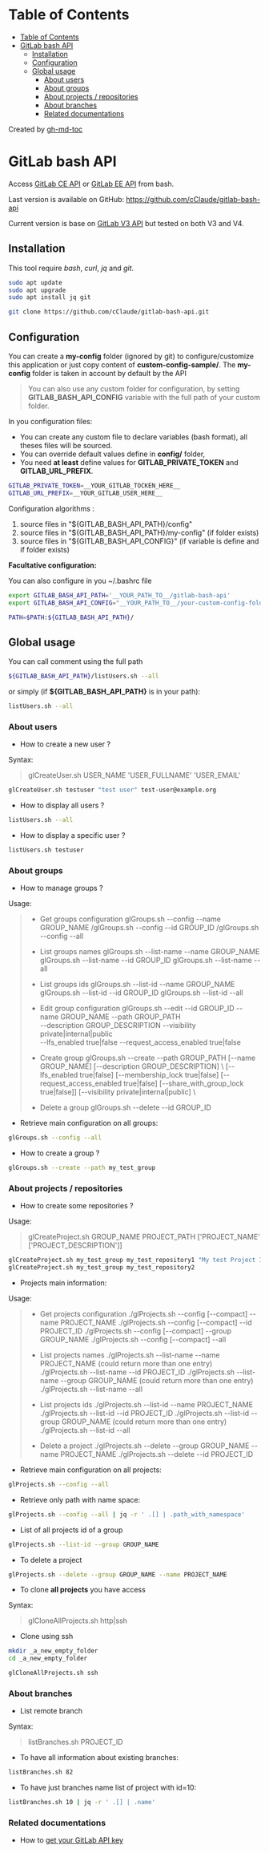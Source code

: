 Table of Contents
=================

  * [Table of Contents](#table-of-contents)
  * [GitLab bash API](#gitlab-bash-api)
    * [Installation](#installation)
    * [Configuration](#configuration)
    * [Global usage](#global-usage)
      * [About users](#about-users)
      * [About groups](#about-groups)
      * [About projects / repositories](#about-projects--repositories)
      * [About branches](#about-branches)
      * [Related documentations](#related-documentations)

Created by [gh-md-toc](https://github.com/ekalinin/github-markdown-toc.go)


# GitLab bash API

Access [GitLab CE API](https://docs.gitlab.com/ce/api/) or [GitLab EE API](https://docs.gitlab.com/ee/api/) from bash.

Last version is available on GitHub: https://github.com/cClaude/gitlab-bash-api

Current version is base on [GitLab V3 API](https://docs.gitlab.com/ce/api/v3_to_v4.html) but tested on both V3 and V4.


## Installation

This tool require *bash*, *curl*, *jq*  and *git*.

```bash
sudo apt update
sudo apt upgrade
sudo apt install jq git

git clone https://github.com/cClaude/gitlab-bash-api.git
```


## Configuration

You can create a **my-config** folder (ignored by git) to configure/customize this application or just copy content of **custom-config-sample/**.
The **my-config** folder is taken in account by default by the API

> You can also use any custom folder for configuration, by setting **GITLAB_BASH_API_CONFIG**
> variable with the full path of your custom folder.

In you configuration files:

* You can create any custom file to declare variables (bash format), all theses files will be sourced.
* You can override default values define in **config/** folder,
* You need **at least** define values for **GITLAB_PRIVATE_TOKEN** and **GITLAB_URL_PREFIX**.

```bash
GITLAB_PRIVATE_TOKEN=__YOUR_GITLAB_TOCKEN_HERE__
GITLAB_URL_PREFIX=__YOUR_GITLAB_USER_HERE__
```

Configuration algorithms :

1. source files in "${GITLAB_BASH_API_PATH}/config"
2. source files in "${GITLAB_BASH_API_PATH}/my-config" (if folder exists)
3. source files in "${GITLAB_BASH_API_CONFIG}" (if variable is define and if folder exists)

**Facultative configuration:**

You can also configure in you ~/.bashrc file

```bash
export GITLAB_BASH_API_PATH='__YOUR_PATH_TO__/gitlab-bash-api'
export GITLAB_BASH_API_CONFIG="__YOUR_PATH_TO__/your-custom-config-folder"

PATH=$PATH:${GITLAB_BASH_API_PATH}/
```


## Global usage

You can call comment using the full path
```bash
${GITLAB_BASH_API_PATH}/listUsers.sh --all
```

or simply (if **${GITLAB_BASH_API_PATH}** is in your path):

```bash
listUsers.sh --all
```


### About users

* How to create a new user ?

Syntax:
> glCreateUser.sh USER_NAME 'USER_FULLNAME' 'USER_EMAIL'

```bash
glCreateUser.sh testuser "test user" test-user@example.org
```

* How to display all users ?

```bash
listUsers.sh --all
```

* How to display a specific user ?

```bash
listUsers.sh testuser
```


### About groups

* How to manage groups ?

Usage:
> * Get groups configuration
>    glGroups.sh --config --name GROUP_NAME
>    /glGroups.sh --config --id GROUP_ID
>    /glGroups.sh --config --all
>
> * List groups names
>    glGroups.sh --list-name --name GROUP_NAME
>    glGroups.sh --list-name --id GROUP_ID
>    glGroups.sh --list-name --all
>
> * List groups ids
>    glGroups.sh --list-id --name GROUP_NAME
>    glGroups.sh --list-id --id GROUP_ID
>    glGroups.sh --list-id --all
>
> * Edit group configuration
>    glGroups.sh --edit --id GROUP_ID --name GROUP_NAME --path GROUP_PATH \
>       --description GROUP_DESCRIPTION --visibility  private|internal|public \
>       --lfs_enabled true|false --request_access_enabled true|false
>
> * Create group
>    glGroups.sh --create --path GROUP_PATH
>        [--name GROUP_NAME] [--description GROUP_DESCRIPTION] \\
>        [--lfs_enabled true|false] [--membership_lock true|false] [--request_access_enabled true|false]
>        [--share_with_group_lock true|false]] [--visibility  private|internal|public] \\
>
> * Delete a group
>    glGroups.sh --delete --id GROUP_ID

* Retrieve main configuration on all groups:

```bash
glGroups.sh --config --all
```

* How to create a group ?

```bash
glGroups.sh --create --path my_test_group
```


### About projects / repositories

* How to create some repositories ?

Usage:
> glCreateProject.sh GROUP_NAME PROJECT_PATH ['PROJECT_NAME' ['PROJECT_DESCRIPTION']]

```bash
glCreateProject.sh my_test_group my_test_repository1 "My test Project 1" "A nice description"
glCreateProject.sh my_test_group my_test_repository2
```

* Projects main information:

Usage:
> * Get projects configuration
>    ./glProjects.sh --config [--compact] --name PROJECT_NAME
>    ./glProjects.sh --config [--compact] --id PROJECT_ID
>    ./glProjects.sh --config [--compact] --group GROUP_NAME
>    ./glProjects.sh --config [--compact] --all
>
> * List projects names
>    ./glProjects.sh --list-name --name PROJECT_NAME (could return more than one entry)
>    ./glProjects.sh --list-name --id PROJECT_ID
>    ./glProjects.sh --list-name --group GROUP_NAME (could return more than one entry)
>    ./glProjects.sh --list-name --all
>
> * List projects ids
>    ./glProjects.sh --list-id --name PROJECT_NAME
>    ./glProjects.sh --list-id --id PROJECT_ID
>    ./glProjects.sh --list-id --group GROUP_NAME (could return more than one entry)
>    ./glProjects.sh --list-id --all
>
> * Delete a project
>    ./glProjects.sh --delete --group GROUP_NAME --name PROJECT_NAME
>    ./glProjects.sh --delete --id PROJECT_ID


* Retrieve main configuration on all projects:

```bash
glProjects.sh --config --all
```

* Retrieve only path with name space:

```bash
glProjects.sh --config --all | jq -r ' .[] | .path_with_namespace'
```

* List of all projects id of a group

```bash
glProjects.sh --list-id --group GROUP_NAME
```

* To delete a project

```bash
glProjects.sh --delete --group GROUP_NAME --name PROJECT_NAME
```

* To clone **all projects** you have access

Syntax:
> glCloneAllProjects.sh http|ssh

* Clone using ssh

```bash
mkdir _a_new_empty_folder
cd _a_new_empty_folder

glCloneAllProjects.sh ssh
```


### About branches

* List remote branch

Syntax:
> listBranches.sh PROJECT_ID

* To have all information about existing branches:

```bash
listBranches.sh 82
```

* To have just branches name list of project with id=10:

```bash
listBranches.sh 10 | jq -r ' .[] | .name'
```


### Related documentations

* How to [get your GitLab API key](how-to-get-your-gitlab-api-key.md)

